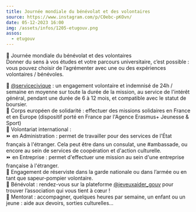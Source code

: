 ```yaml
---
title: Journée mondiale du bénévolat et des volontaires
source: https://www.instagram.com/p/C0ebc-pKOvn/
date: 05-12-2023 16:00
img: /assets/infos/1205-etugouv.png
assos:
  - etugouv
---
```


📢 Journée mondiale du bénévolat et des volontaires  
Donner du sens à vos études et votre parcours universitaire, c’est possible : vous pouvez choisir de l’agrémenter avec une ou des expériences volontaires / bénévoles.

🔴 [@servicecivique](https://www.instagram.com/servicecivique/) : un engagement volontaire et indemnisé de 24h / semaine en moyenne sur toute la durée de la mission, au service de l'intérêt général, pendant une durée de 6 à 12 mois, et compatible avec le statut de boursier.  
🔴 Corps européen de solidarité : effectuer des missions solidaires en France et en Europe (dispositif porté en France par l'Agence Erasmus+ Jeunesse & Sport)  
🔴 Volontariat international :  
⏩ en Administration : permet de travailler pour des services de l'État français à l'étranger. Cela peut être dans un consulat, une #ambassade, ou encore au sein de services de coopération et d'action culturelle.  
⏩ en Entreprise : permet d'effectuer une mission au sein d'une entreprise française à l'étranger.  
🔴 Engagement de réserviste dans la garde nationale ou dans l’armée ou en tant que sapeur-pompier volontaire.  
🔴 Bénévolat : rendez-vous sur la plateforme [@jeveuxaider_gouv](https://www.instagram.com/jeveuxaider_gouv/) pour trouver l’association qui vous tient à cœur !  
🔴 Mentorat : accompagner, quelques heures par semaine, un enfant ou un jeune : aide aux devoirs, sorties culturelles...